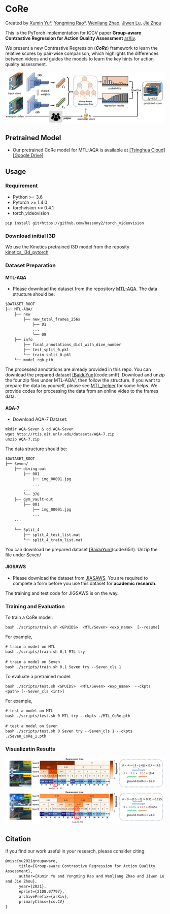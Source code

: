CoRe
===

Created by [Xumin Yu\*](https://yuxumin.github.io/), [Yongming Rao\*](https://raoyongming.github.io/), [Wenliang Zhao](https://wl-zhao.github.io/), [Jiwen Lu](https://scholar.google.com/citations?user=TN8uDQoAAAAJ&hl=en&authuser=1), [Jie Zhou](https://scholar.google.com/citations?user=6a79aPwAAAAJ&hl=en&authuser=1)

This is the PyTorch implementation for ICCV paper __Group-aware Contrastive Regression for Action Quality Assessment__ [arXiv](https://arxiv.org/abs/2108.07797).

We present a new Contrastive Regression (*__CoRe__*) framework to learn the relative scores by pair-wise comparison, which highlights the differences between videos and guides the models to learn the key hints for action quality assessment.

![intro](fig/CoRe_pipeline.png)


## Pretrained Model
- Our pretrained CoRe model for MTL-AQA is available at [[Tsinghua Cloud]](https://cloud.tsinghua.edu.cn/f/2dc6e1febc0e49fdb711/?dl=1) [[Google Drive]](https://drive.google.com/file/d/13e5FmVESs77J4__AMphEz_twB-XZHZ5E/view?usp=sharing)

## Usage

### Requirement
- Python >= 3.6
- Pytorch >= 1.4.0
- torchvision >= 0.4.1
- torch_videovision
```
pip install git+https://github.com/hassony2/torch_videovision
```


### Download initial I3D 
We use the Kinetics pretrained I3D model from the reposity [kinetics_i3d_pytorch](https://github.com/hassony2/kinetics_i3d_pytorch/blob/master/model/model_rgb.pth)

### Dataset Preparation

#### MTL-AQA
- Please download the dataset from the repository [MTL-AQA](https://github.com/ParitoshParmar/MTL-AQA).
The data structure should be:
```
$DATASET_ROOT
├── MTL-AQA/
    ├── new
        ├── new_total_frames_256s
            ├── 01
            ...
            └── 09
    ├── info
        ├── final_annotations_dict_with_dive_number
        ├── test_split_0.pkl
        └── train_split_0.pkl
    └── model_rgb.pth
```

The processed annotations are already provided in this repo. You can download the prepared dataset [[BaiduYun]](https://pan.baidu.com/s/1ZUHyvYFia0cJtPp7pTfAbg)(code:smff). Download and unzip the four zip files under MTL-AQA/, then follow the structure. If you want to prepare the data by yourself, please see [MTL_helper](./DATASET.md) for some helps. We provide codes for processing the data from an online video to the frames data.

#### AQA-7
- Download AQA-7 Dataset:
```
mkdir AQA-Seven & cd AQA-Seven
wget http://rtis.oit.unlv.edu/datasets/AQA-7.zip
unzip AQA-7.zip
```

The data structure should be:
```
$DATASET_ROOT
├── Seven/
    ├── diving-out
        ├── 001
            ├── img_00001.jpg
            ...
        ...
        └── 370
    ├── gym_vault-out
        ├── 001
            ├── img_00001.jpg
            ...
    ...

    └── Split_4
        ├── split_4_test_list.mat
        └── split_4_train_list.mat
```
You can download he prepared dataset [[BaiduYun]](https://pan.baidu.com/s/1mcXo6g1XXhm9f0qL5lsNNw)(code:65rl). Unzip the file under Seven/

#### JIGSAWS
- Please download the dataset from [JIASAWS](https://cs.jhu.edu/~los/jigsaws/info.php). You are required to complete a form before you use this dataset for __academic research__.

The training and test code for JIGSAWS is on the way.


### Training and Evaluation
To train a CoRe model:
```
bash ./scripts/train.sh <GPUIDS>  <MTL/Seven> <exp_name>  [--resume] 
```

For example,
```
# train a model on MTL
bash ./scripts/train.sh 0,1 MTL try 

# train a model on Seven
bash ./scripts/train.sh 0,1 Seven try --Seven_cls 1
```

To evaluate a pretrained model:
```
bash ./scripts/test.sh <GPUIDS>  <MTL/Seven> <exp_name>  --ckpts <path> [--Seven_cls <int>]
```
For example,
```
# test a model on MTL
bash ./scripts/test.sh 0 MTL try --ckpts ./MTL_CoRe.pth

# test a model on Seven
bash ./scripts/test.sh 0 Seven try --Seven_cls 1 --ckpts ./Seven_CoRe_1.pth
```


### Visualizatin Results
![vis](fig/CoRe_vis.png)

## Citation
If you find our work useful in your research, please consider citing:
```
@misc{yu2021groupaware,
      title={Group-aware Contrastive Regression for Action Quality Assessment}, 
      author={Xumin Yu and Yongming Rao and Wenliang Zhao and Jiwen Lu and Jie Zhou},
      year={2021},
      eprint={2108.07797},
      archivePrefix={arXiv},
      primaryClass={cs.CV}
}
```
